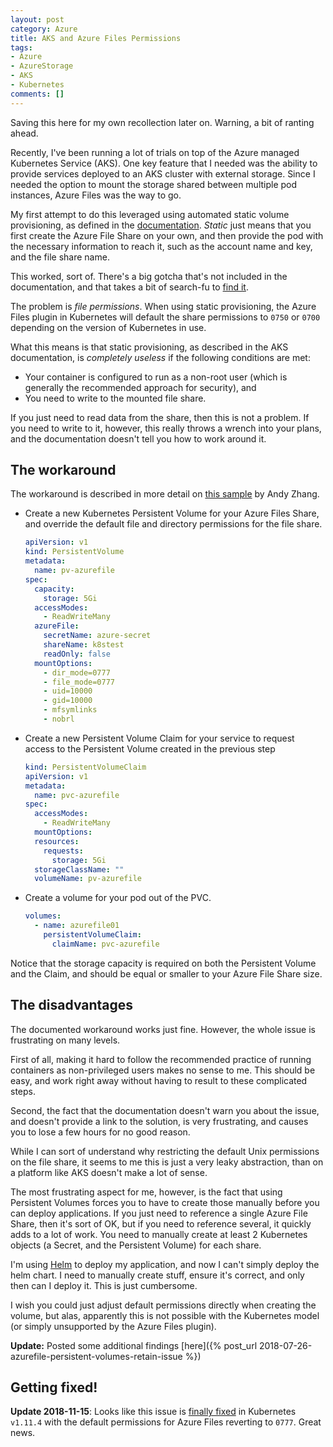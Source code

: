```yaml
---
layout: post
category: Azure
title: AKS and Azure Files Permissions
tags:
- Azure
- AzureStorage
- AKS
- Kubernetes
comments: []
---
```


Saving this here for my own recollection later on. Warning, a bit of ranting ahead.

Recently, I've been running a lot of trials on top of the Azure managed Kubernetes
Service (AKS). One key feature that I needed was the ability to provide services
deployed to an AKS cluster with external storage. Since I needed the option
to mount the storage shared between multiple pod instances, Azure Files was the way to go.

My first attempt to do this leveraged using automated static volume provisioning,
as defined in the [documentation](https://docs.microsoft.com/en-us/azure/aks/azure-files-volume).
_Static_ just means that you first create the Azure File Share on your own,
and then provide the pod with the necessary information to reach it, such as the
account name and key, and the file share name.

This worked, sort of. There's a big gotcha that's not included in the documentation, and
that takes a bit of search-fu to [find it](http://unethicalblogger.com/2017/12/01/aks-storage-research.html).

The problem is _file permissions_. When using static provisioning, the Azure Files plugin
in Kubernetes will default the share permissions to `0750` or `0700` depending on the version
of Kubernetes in use.

What this means is that static provisioning, as described in the AKS documentation,
is _completely useless_ if the following conditions are met:

* Your container is configured to run as a non-root user (which is generally the recommended
  approach for security), and
* You need to write to the mounted file share.

If you just need to read data from the share, then this is not a problem. If you need to write to it,
however, this really throws a wrench into your plans, and the documentation doesn't tell you
how to work around it.

## The workaround

The workaround is described in more detail on [this sample](https://github.com/andyzhangx/Demo/blob/master/linux/azurefile/azurefile-mountoptions.md#set-mountoptions-in-static-provisioning-for-azure-file-support-from-v150)
by Andy Zhang.

* Create a new Kubernetes Persistent Volume for your Azure Files Share, and override the
  default file and directory permissions for the file share.
  ```yaml
  apiVersion: v1
  kind: PersistentVolume
  metadata:
    name: pv-azurefile
  spec:
    capacity:
      storage: 5Gi
    accessModes:
      - ReadWriteMany
    azureFile:
      secretName: azure-secret
      shareName: k8stest
      readOnly: false
    mountOptions:
      - dir_mode=0777
      - file_mode=0777
      - uid=10000
      - gid=10000
      - mfsymlinks
      - nobrl
  ```
* Create a new Persistent Volume Claim for your service to request access to the
  Persistent Volume created in the previous step
  ```yaml
  kind: PersistentVolumeClaim
  apiVersion: v1
  metadata:
    name: pvc-azurefile
  spec:
    accessModes:
      - ReadWriteMany
    mountOptions:
    resources:
      requests:
        storage: 5Gi
    storageClassName: ""
    volumeName: pv-azurefile  
  ```
* Create a volume for your pod out of the PVC.
  
  ```yaml
  volumes:
    - name: azurefile01
      persistentVolumeClaim:
        claimName: pvc-azurefile
  ```

Notice that the storage capacity is required on both the Persistent Volume and the Claim, and should be
equal or smaller to your Azure File Share size.

## The disadvantages

The documented workaround works just fine. However, the whole issue is frustrating on many levels.

First of all, making it hard to follow the recommended practice of running containers
as non-privileged users makes no sense to me. This should be easy, and work right away without
having to result to these complicated steps.

Second, the fact that the documentation doesn't warn you about the issue, and doesn't provide a link
to the solution, is very frustrating, and causes you to lose a few hours for no good reason.

While I can sort of understand why restricting the default Unix permissions on the file share,
it seems to me this is just a very leaky abstraction, than on a platform like AKS doesn't make
a lot of sense.

The most frustrating aspect for me, however, is the fact that using Persistent Volumes forces you
to have to create those manually before you can deploy applications. If you just need
to reference a single Azure File Share, then it's sort of OK, but if you need to reference
several, it quickly adds to a lot of work. You need to manually create at least 2 Kubernetes objects
(a Secret, and the Persistent Volume) for each share.

I'm using [Helm](https://docs.helm.sh/) to deploy my application, and now I can't simply
deploy the helm chart. I need to manually create stuff, ensure it's correct, and only then can I
deploy it. This is just cumbersome.

I wish you could just adjust default permissions directly when creating the volume, but alas,
apparently this is not possible with the Kubernetes model (or simply unsupported by the Azure Files plugin).

__Update:__ Posted some additional findings [here]({% post_url 2018-07-26-azurefile-persistent-volumes-retain-issue %})

## Getting fixed!

__Update 2018-11-15__: Looks like this issue is [finally fixed](https://github.com/kubernetes/kubernetes/pull/69854)
in Kubernetes `v1.11.4` with the default permissions for Azure Files reverting to `0777`.
Great news.